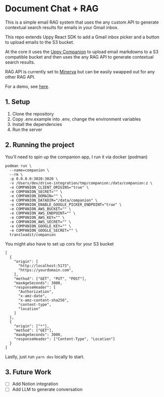 # Document Chat + RAG

This is a simple email RAG system that uses the any custom API to generate
contextual search results for emails in your Gmail inbox.

This repo extends Uppy React SDK to add a Gmail inbox picker and a
button to upload emails to the S3 bucket.

At the core it uses the [Uppy Companion](https://uppy.io/docs/companion/)
to upload email markdowns to a S3 compatible bucket and then uses the
any RAG API to generate contextual search results.

RAG API is currently set to [Minerva](https://minerva.alexlazar.dev/docs#/)
but can be easily swapped out for any other RAG API.

For a demo, see [here](https://chat.spacestationlabs.com).

## 1. Setup

1. Clone the repository
2. Copy .env.example into .env, change the environment variables
3. Install the dependencies
4. Run the server

## 2. Running the project

You'll need to spin up the companion app, I run it via docker (podman)
```
podman run \
  --name=companion \
  --rm \
  -p 0.0.0.0:3020:3020 \
  -v /Users/dev/drive-integration/tmp/companion:/data/companion:z \
  -e COMPANION_CLIENT_ORIGINS="true" \
  -e COMPANION_SECRET="" \
  -e COMPANION_DOMAIN="" \
  -e COMPANION_DATADIR="/data/companion" \
  -e COMPANION_ENABLE_GOOGLE_PICKER_ENDPOINT="true" \
  -e COMPANION_AWS_BUCKET="" \
  -e COMPANION_AWS_ENDPOINT="" \
  -e COMPANION_AWS_KEY="" \
  -e COMPANION_AWS_SECRET="" \
  -e COMPANION_GOOGLE_KEY="" \
  -e COMPANION_GOOGLE_SECRET="" \
  transloadit/companion
```

You might also have to set up cors for your S3 bucket
```
[
  {
    "origin": [
      "http://localhost:5173",
      "https://yourdomain.com",
    ],
    "method": ["GET", "PUT", "POST"],
    "maxAgeSeconds": 3000,
    "responseHeader": [
      "Authorization",
      "x-amz-date",
      "x-amz-content-sha256",
      "content-type",
      "location"
    ]
  },
  {
    "origin": ["*"],
    "method": ["GET"],
    "maxAgeSeconds": 3000,
    "responseHeader": ["Content-Type", "Location"]
  }
]

```

Lastly, just run `yarn dev` locally to start.

## 3. Future Work

- [ ] Add Notion integration
- [ ] Add LLM to generate conversation
